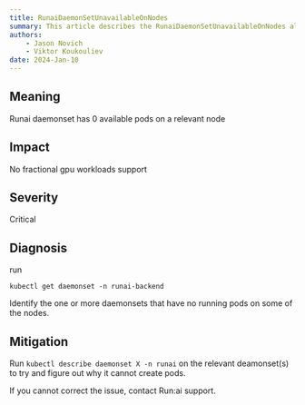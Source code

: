 ```yaml
---
title: RunaiDaemonSetUnavailableOnNodes
summary: This article describes the RunaiDaemonSetUnavailableOnNodes alert.
authors:
    - Jason Novich
    - Viktor Koukouliev
date: 2024-Jan-10
---
```


## Meaning

Runai daemonset has 0 available pods on a relevant node

## Impact

No fractional gpu workloads support

## Severity

Critical

## Diagnosis

run

`kubectl get daemonset -n runai-backend`

Identify the one or more daemonsets that have no running pods on some of the nodes.

## Mitigation

Run `kubectl describe daemonset X -n runai` on the relevant deamonset(s) to try and figure out why it cannot create pods. 

If you cannot correct the issue, contact Run:ai support. 
